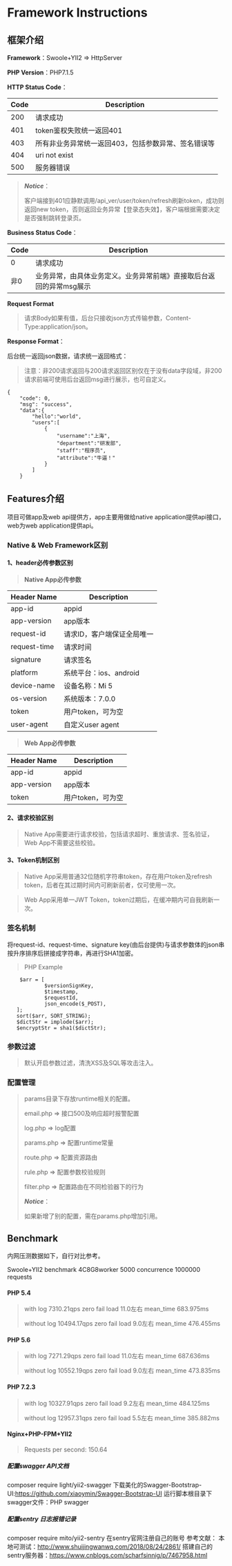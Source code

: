 # Framework Instructions

## 框架介绍


**Framework**：Swoole+YII2 => HttpServer

**PHP Version**：PHP7.1.5

**HTTP Status Code**：
>
  Code  |  Description
------------- | -------------
200  | 请求成功
401  | token鉴权失败统一返回401
403  | 所有非业务异常统一返回403，包括参数异常、签名错误等
404  | uri not exist
500  | 服务器错误

>***Notice***：
>
>客户端接到401应静默调用/api_ver/user/token/refresh刷新token，成功则返回new token，否则返回业务异常【登录态失效】，客户端根据需要决定是否强制跳转登录页。

**Business Status Code**：
>
  Code  |  Description
------------- | -------------
0  | 请求成功
非0  | 业务异常，由具体业务定义。业务异常前端》直接取后台返回的异常msg展示

**Request Format**
>请求Body如果有值，后台只接收json方式传输参数，Content-Type:application/json。

**Response Format**：
>
后台统一返回json数据，请求统一返回格式：

>注意：非200请求返回与200请求返回区别仅在于没有data字段域，非200请求前端可使用后台返回msg进行展示，也可自定义。
>
```
{
    "code": 0,
    "msg": "success",
    "data":{
    	"hello":"world",
    	"users":[
    		{
    			"username":"上海",
    			"department":"研发部",
    			"staff":"程序员",
    			"attribute":"牛逼！"	
    		}
    	]
    }
```

## Features介绍

项目可做app及web api提供方，app主要用做给native application提供api接口，web为web application提供api。

### Native & Web Framework区别

#### 1、header必传参数区别 
>**Native App必传参数**
>>
Header Name  |  Description
------------- | -------------
app-id  | appid
app-version  | app版本
request-id  | 请求ID，客户端保证全局唯一
request-time  | 请求时间
signature  | 请求签名
platform  | 系统平台：ios、android
device-name  | 设备名称：Mi 5
os-version  | 系统版本：7.0.0
token  | 用户token，可为空
user-agent  | 自定义user agent

>**Web App必传参数**  
>>
Header Name  |  Description
------------- | -------------
app-id  | appid
app-version  | app版本
token  | 用户token，可为空

#### 2、请求校验区别
>Native App需要进行请求校验，包括请求超时、重放请求、签名验证，Web App不需要这些校验。

#### 3、Token机制区别
>Native App采用普通32位随机字符串token，存在用户token及refresh token，后者在其过期时间内可刷新前者，仅可使用一次。

>Web App采用单一JWT Token，token过期后，在缓冲期内可自我刷新一次。


### 签名机制
将request-id、request-time、signature key(由后台提供)与请求参数体的json串按升序排序后拼接成字符串，再进行SHA1加密。

>PHP Example
>
```
	$arr = [
            $versionSignKey,
            $timestamp,
            $requestId,
            json_encode($_POST),
   ];  
   sort($arr, SORT_STRING);
   $dictStr = implode($arr);
   $encryptStr = sha1($dictStr);
```

### 参数过滤
>默认开启参数过滤，清洗XSS及SQL等攻击注入。

### 配置管理
>params目录下存放runtime相关的配置。
>>
>email.php => 接口500及响应超时报警配置
>>
>log.php => log配置
>>
>params.php => 配置runtime常量
>>
>route.php => 配置资源路由
>>
>rule.php => 配置参数校验规则
>>
>filter.php => 配置路由在不同检验器下的行为
>
>***Notice***：
>
>如果新增了别的配置，需在params.php增加引用。


## Benchmark

内网压测数据如下，自行对比参考。

Swoole+YII2 benchmark 4C8G8worker
5000 concurrence 1000000 requests  

#### PHP 5.4 
>
>with log 7310.21qps zero fail load 11.0左右 mean_time 683.975ms
>
>without log 10494.17qps zero fail  load 9.0左右 mean_time 476.455ms

#### PHP 5.6
>
>with log 7271.29qps zero fail load 11.0左右 mean_time 687.636ms
>
>without log 10552.19qps zero fail  load 9.0左右 mean_time 473.835ms

#### PHP 7.2.3
>
>with log 10327.91qps zero fail load 9.2左右 mean_time 484.125ms
>
>without log 12957.31qps zero fail  load 5.5左右 mean_time 385.882ms

#### Nginx+PHP-FPM+YII2
>
>Requests per second:   150.64  
##### 配置swagger API文档
composer require light/yii2-swagger
下载美化的Swagger-Bootstrap-UI:https://github.com/xiaoymin/Swagger-Bootstrap-UI
运行脚本根目录下swagger文件：PHP swagger

##### 配置sentry 日志报错记录
composer require mito/yii2-sentry
在sentry官网注册自己的账号
参考文献：
本地可测试：http://www.shuijingwanwq.com/2018/08/24/2861/
搭建自己的sentry服务器：https://www.cnblogs.com/scharfsinnig/p/7467958.html


